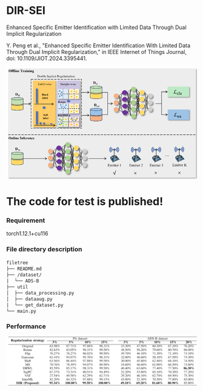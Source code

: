 # DIR-SEI
Enhanced Specific Emitter Identification with Limited Data Through Dual Implicit Regularization

Y. Peng et al., "Enhanced Specific Emitter Identification With Limited Data Through Dual Implicit Regularization," in IEEE Internet of Things Journal, doi: 10.1109/JIOT.2024.3395441.

![Image text](https://github.com/BeechburgPieStar/DIR-SEI/blob/main/img/%E5%BE%AE%E4%BF%A1%E5%9B%BE%E7%89%87_20240513151514.png)

# The code for test is published!

### Requirement

torch1.12.1+cu116

### File directory description

```
filetree 
├── README.md
├── /dataset/
|  └── ADS-B
├── util
│  ├── data_processing.py
│  ├── dataaug.py
|  └── get_dataset.py
└── main.py

```

### Performance

![image](https://github.com/BeechburgPieStar/DIR-SEI/blob/main/img/%E5%BE%AE%E4%BF%A1%E5%9B%BE%E7%89%87_20240513151618.png)

